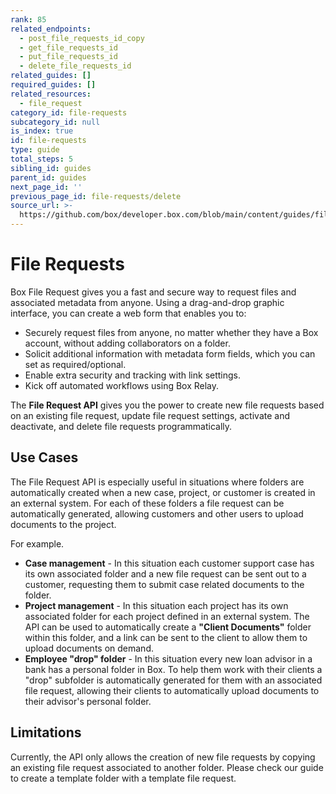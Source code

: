 ```yaml
---
rank: 85
related_endpoints:
  - post_file_requests_id_copy
  - get_file_requests_id
  - put_file_requests_id
  - delete_file_requests_id
related_guides: []
required_guides: []
related_resources:
  - file_request
category_id: file-requests
subcategory_id: null
is_index: true
id: file-requests
type: guide
total_steps: 5
sibling_id: guides
parent_id: guides
next_page_id: ''
previous_page_id: file-requests/delete
source_url: >-
  https://github.com/box/developer.box.com/blob/main/content/guides/file-requests/index.md
---
```

# File Requests

Box File Request gives you a fast and secure way to request files and
associated metadata from anyone.  Using a drag-and-drop graphic
interface, you can create a web form that enables you to:

* Securely request files from anyone, no matter whether they have
a Box account, without adding collaborators on a folder.
* Solicit additional information with metadata form fields, which
you can set as required/optional.
* Enable extra security and tracking with link settings.
* Kick off automated workflows using Box Relay.

The **File Request API** gives you the power to create new file requests
based on an existing file request, update file request settings, activate
and deactivate, and delete file requests programmatically.

## Use Cases

The File Request API is especially useful in situations where folders are
automatically created when a new case, project, or customer is created in an
external system. For each of these folders a file request can be automatically
generated, allowing customers and other users to upload documents to the
project.

For example.

* **Case management** - In this situation each customer support case has its
own associated folder and a new file request can be sent out to a customer,
requesting them to submit case related documents to the folder.
* **Project management** - In this situation each project has its own
associated folder for each project defined in an external system. The API can
be used to automatically create a **"Client Documents"** folder within this
folder, and a link can be sent to the client to allow them to upload documents
on demand.
* **Employee "drop" folder** - In this situation every new loan advisor in a
bank has a personal folder in Box. To help them work with their clients a
"drop" subfolder is automatically generated for them with an associated file
request, allowing their clients to automatically upload documents to their
advisor's personal folder.

## Limitations

Currently, the API only allows the creation of new file requests by copying
an existing file request associated to another folder. Please check our guide
to create a template folder with a template file request.